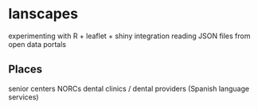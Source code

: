 # lanscapes

experimenting with R + leaflet + shiny integration
reading JSON files from open data portals 

## Places
senior centers
NORCs
dental clinics / dental providers (Spanish language services)
